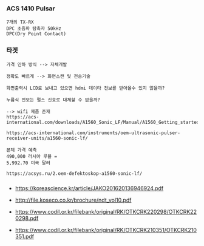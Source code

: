 


### ACS 1410 Pulsar

```
7개의 TX-RX
DPC 초음파 탐촉자 50kHz
DPC(Dry Point Contact)

```

### 타겟
```
가격 인하 방식 --> 자체개발

정확도 빠르게 --> 화면스캔 및 전송기술

```

```
화면출력시 LCD로 보내고 있으면 hdmi 데이타 전보를 받아올수 있지 않을까?

누름식 전보는 펄스 신호로 대체할 수 없을까?

--> wifi 제품 존재
https://acs-international.com/downloads/A1560_Sonic_LF/Manual/A1560_Getting_started_WEB.pdf

https://acs-international.com/instruments/oem-ultrasonic-pulser-receiver-units/a1560-sonic-lf/

본체 가격 예측
490,000 러시아 루블 =
5,992.70 미국 달러

https://acsys.ru/2.oem-defektoskop-a1560-sonic-lf/

```



###
- https://koreascience.kr/article/JAKO201620136946924.pdf

- http://file.koseco.co.kr/brochure/ndt_vol10.pdf

- https://www.codil.or.kr/filebank/original/RK/OTKCRK220298/OTKCRK220298.pdf

- https://www.codil.or.kr/filebank/original/RK/OTKCRK210351/OTKCRK210351.pdf








